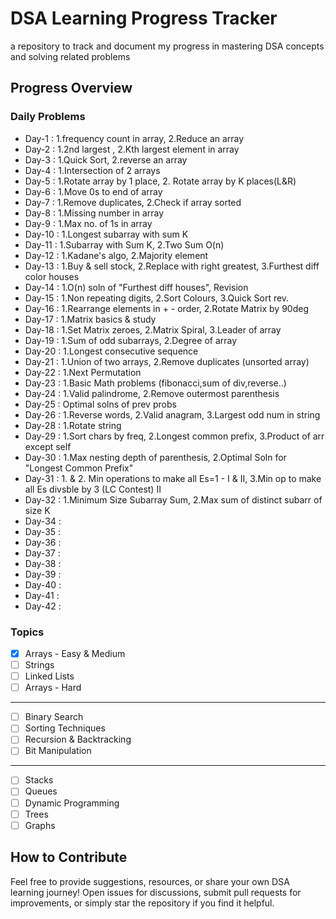 # DSA Learning Progress Tracker 
a repository to track and document my progress in mastering DSA concepts and solving related problems  

  

## Progress Overview  

### Daily Problems  

- Day-1 : 1.frequency count in array, 2.Reduce an array
- Day-2 : 1.2nd largest , 2.Kth largest element in array
- Day-3 : 1.Quick Sort, 2.reverse an array
- Day-4 : 1.Intersection of 2 arrays
- Day-5 : 1.Rotate array by 1 place, 2. Rotate array by K places(L&R)
- Day-6 : 1.Move 0s to end of array 
- Day-7 : 1.Remove duplicates, 2.Check if array sorted
- Day-8 : 1.Missing number in array
- Day-9 : 1.Max no. of 1s in array
- Day-10 : 1.Longest subarray with sum K
- Day-11 : 1.Subarray with Sum K, 2.Two Sum O(n)
- Day-12 : 1.Kadane's algo, 2.Majority element
- Day-13 : 1.Buy & sell stock, 2.Replace with right greatest, 3.Furthest diff color houses
- Day-14 : 1.O(n) soln of "Furthest diff houses", Revision
- Day-15 : 1.Non repeating digits, 2.Sort Colours, 3.Quick Sort rev.
- Day-16 : 1.Rearrange elements in + - order, 2.Rotate Matrix by 90deg
- Day-17 : 1.Matrix basics & study
- Day-18 : 1.Set Matrix zeroes, 2.Matrix Spiral, 3.Leader of array
- Day-19 : 1.Sum of odd subarrays, 2.Degree of array
- Day-20 : 1.Longest consecutive sequence
- Day-21 : 1.Union of two arrays, 2.Remove duplicates (unsorted array)
- Day-22 : 1.Next Permutation 
- Day-23 : 1.Basic Math problems (fibonacci,sum of div,reverse..)
- Day-24 : 1.Valid palindrome, 2.Remove outermost parenthesis
- Day-25 : Optimal solns of prev probs
- Day-26 : 1.Reverse words, 2.Valid anagram, 3.Largest odd num in string
- Day-28 : 1.Rotate string
- Day-29 : 1.Sort chars by freq, 2.Longest common prefix, 3.Product of arr except self
- Day-30 : 1.Max nesting depth of parenthesis, 2.Optimal Soln for "Longest Common Prefix"
- Day-31 : 1. & 2. Min operations to make all Es=1 - I & II, 3.Min op to make all Es divsble by 3 (LC Contest)
II
- Day-32 : 1.Minimum Size Subarray Sum, 2.Max sum of distinct subarr of size K
- Day-34 :
- Day-35 :
- Day-36 :
- Day-37 :
- Day-38 :
- Day-39 :
- Day-40 :
- Day-41 :
- Day-42 :

### Topics

- [x] Arrays - Easy & Medium
- [ ] Strings
- [ ] Linked Lists
- [ ] Arrays - Hard
------
- [ ] Binary Search
- [ ] Sorting Techniques
- [ ] Recursion & Backtracking
- [ ] Bit Manipulation
------
- [ ] Stacks
- [ ] Queues
- [ ] Dynamic Programming
- [ ] Trees
- [ ] Graphs

## How to Contribute

Feel free to provide suggestions, resources, or share your own DSA learning journey! Open issues for discussions, submit pull requests for improvements, or simply star the repository if you find it helpful.


